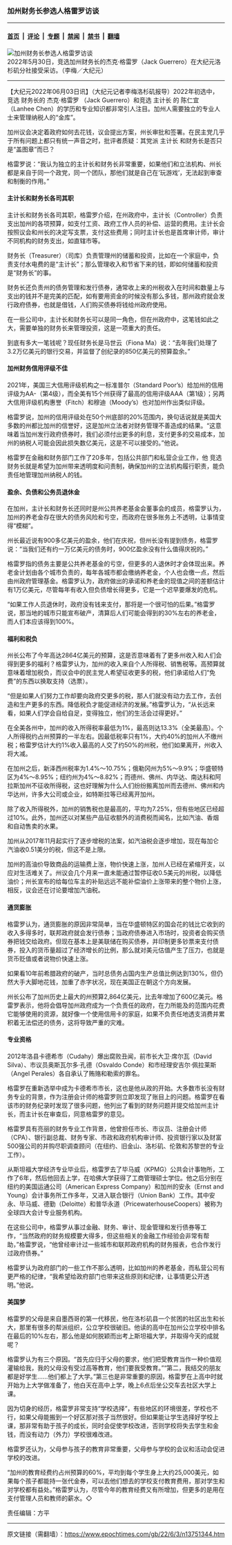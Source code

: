 ### 加州财务长参选人格雷罗访谈

---

#### [首页](../../../..?n13751344) &nbsp;|&nbsp; [评论](../../../../../epoch-comment?n13751344) &nbsp;|&nbsp; [专题](../../../../../epoch-special?n13751344) &nbsp;|&nbsp; [禁闻](../../../../../epoch-news?n13751344) &nbsp;|&nbsp; [禁书](../../../../../books?n13751344) &nbsp;|&nbsp; [翻墙](https://github.com/gfw-breaker/nogfw/blob/master/README.md?n13751344)


<div><img alt="加州财务长参选人格雷罗访谈" class="attachment-djy_600_400 size-djy_600_400 wp-post-image" src="https://i.epochtimes.com/assets/uploads/2022/06/id13751358-IMG_7823-e1654225951942.jpg"/>
<div class="caption">
 2022年5月30日，竞选加州财务长的杰克·格雷罗（Jack Guerrero）在大纪元洛杉矶分社接受采访。（李梅／大纪元）
</div></div><hr/><div class="post_content" id="artbody" itemprop="articleBody">
 <!-- article content begin -->
 <p>
  【大纪元2022年06月03日讯】（大纪元记者李梅洛杉矶报导）2022年初选中，
  <ok href="https://www.epochtimes.com/gb/tag/%E7%AB%9E%E9%80%89.html">
   竞选
  </ok>
  财务长的
  <ok href="https://www.epochtimes.com/gb/tag/%E6%9D%B0%E5%85%8B%C2%B7%E6%A0%BC%E9%9B%B7%E7%BD%97.html">
   杰克·格雷罗
  </ok>
  （Jack Guerrero）和竞选
  <ok href="https://www.epochtimes.com/gb/tag/%E4%B8%BB%E8%AE%A1%E9%95%BF.html">
   主计长
  </ok>
  的
  <ok href="https://www.epochtimes.com/gb/tag/%E9%99%88%E4%BB%81%E5%AE%9C.html">
   陈仁宜
  </ok>
  （Lanhee Chen）的学历和专业知识都非常引人注目。加州人需要独立的专业人士来管理纳税人的“金库”。
 </p>
 <p>
  加州议会决定着政府如何去花钱，议会提出方案，州长审批和签署。在民主党几乎于所有问题上都只有统一声音之时，批评者质疑：其党派
  <ok href="https://www.epochtimes.com/gb/tag/%E4%B8%BB%E8%AE%A1%E9%95%BF.html">
   主计长
  </ok>
  和财务长是否只是“盖图章”而已？
 </p>
 <p>
  格雷罗说：“我认为独立的主计长和财务长非常重要，如果他们和立法机构、州长都是来自于同一个政党，同一个团队，那他们就是自己在‘玩游戏’，无法起到审查和制衡的作用。”
 </p>
 <h4>
  主计长和财务长各司其职
 </h4>
 <p>
  主计长和财务长各司其职，格雷罗介绍，在州政府中，主计长（Controller）负责支出加州的各项预算，如支付工资、政府工作人员的补偿、运营的费用。主计长会按照议会和州长的决定写支票，支付这些费用；同时主计长也是首席审计师，审计不同机构的财务支出，如直辖市等。
 </p>
 <p>
  财务长（Treasurer）（司库）负责管理州的储蓄和投资，比如在一个家庭中，负责支付水电费的是“主计长”；那么管理收入和节省下来的钱，即如何储蓄和投资是“财务长”的事。
 </p>
 <p>
  财务长还负责州的债务管理和发行债券，通常收上来的州税收入在时间和数量上与支出的钱并不是完美的匹配，如有要用资金的时候没有那么多钱，那州政府就会发行政府债券，也就是借钱，人们购买债券将钱给州政府使用。
 </p>
 <p>
  在一些公司中，主计长和财务长可以是同一角色，但在州政府中，这笔钱如此之大，需要单独的财务长来管理投资，这是一项重大的责任。
 </p>
 <p>
  到底有多大一笔钱呢？现任财务长是马世云（Fiona Ma）说：“去年我们处理了3.2万亿美元的银行交易，并监督了创纪录的850亿美元的预算盈余。”
 </p>
 <h4>
  加州财务信用评级不佳
 </h4>
 <p>
  2021年，美国三大信用评级机构之一标准普尔（Standard Poor’s）给加州的信用评级为AA-（第4级），而全美有15个州获得了最高的信用评级AAA（第1级）；另两大信用评级机构惠誉（Fitch）和穆迪（Moody’s）也对加州作出类似评级。
 </p>
 <p>
  格雷罗说，加州的信用评级处在50个州底部的20%范围内，换句话说就是美国大多数的州都比加州的信誉好，这是加州立法者对财务管理不善造成的结果。“这意味着当加州发行政府债券时，我们必须付出更多的利息，支付更多的交易成本，加州的纳税人可能会因此损失数亿美元，这是不可以接受的。”他说。
 </p>
 <p>
  格雷罗在金融和财务部门工作了20多年，包括公共部门和私营企业工作，他
  <ok href="https://www.epochtimes.com/gb/tag/%E7%AB%9E%E9%80%89.html">
   竞选
  </ok>
  财务长就是希望为加州带来透明度和问责制，确保加州的立法机构履行职责，能负责任地管理加州纳税人的钱。
 </p>
 <h4>
  盈余、负债和公务员退休金
 </h4>
 <p>
  在加州，主计长和财务长还同时是州公共养老基金会董事会的成员，格雷罗认为，加州的养老金存在很大的债务风险和亏空，而政府在很多账务上不透明，让事情变得“模糊”。
 </p>
 <p>
  州长最近说有900多亿美元的盈余，他们在庆祝，但州长没有提到债务，格雷罗说：“当我们还有约一万亿美元的债务时，900亿盈余没有什么值得庆祝的。”
 </p>
 <p>
  格雷罗指的债务主要是公共养老基金的亏空，但更多的人退休时才会体现出来。养老金计划由各个城市负责的，每年各城市都会缴纳养老金，个人也会缴一点，然后由州政府管理基金。格雷罗认为，政府做出的承诺和养老金的现值之间的差额估计有1万亿美元，尽管每年有收入但负债增长得更多，它是一个迟早要爆发的危机。
 </p>
 <p>
  “如果工作人员退休时，政府没有钱来支付，那将是一个很可怕的后果。”格雷罗说，那当地的城市只能宣布破产，清算后人们可能会得到的30%左右的养老金，而人们本应该得到100%。
 </p>
 <h4>
  福利和税负
 </h4>
 <p>
  州长公布了今年高达2864亿美元的预算，这是否意味着有了更多州收入和人们会得到更多的福利？格雷罗认为，加州的收入来自个人所得税、销售税等。高预算就意味着增加税负，而议会中的民主党人希望征收更多的税，他们承诺给人们“免费”的东西以换取支持（选票）。
 </p>
 <p>
  “但是如果人们努力工作却要向政府交更多的税，那人们就没有动力去工作，去创造和生产更多的东西。降低税负才能促进经济的发展。”格雷罗认为，“从长远来看，如果人们学会自给自足，变得独立，他们的生活会过得更好。”
 </p>
 <p>
  在全美各州中，加州的收入所得税率最低为1%，最高则达13.3%（全美最高）。个人所得税约占州预算的一半左右。因最低税率只有1%，大约40%的加州人不缴州税；格雷罗估计大约1%收入最高的人交了约50%的州税，他们如果离开，州收入将大减。
 </p>
 <p>
  在加州之后，新泽西州税率为1.4%～10.75%；俄勒冈州为5%～9.9%；华盛顿特区为4%～8.95%；纽约州为4%～8.82%；而德州、佛州、内华达、南达科和阿拉斯加州不征收所得税，这也好理解为什么人们纷纷搬离加州而去德州、佛州和内华达州，许多大公司或企业，如特斯拉等已经离开加州。
 </p>
 <p>
  除了收入所得税外，加州的销售税也是最高的，平均为7.25%，但有些地区已经超过10%。此外，加州还以对某些产品征收额外的消费税而闻名，比如汽油、香烟和自动售卖的水果。
 </p>
 <p>
  加州从2017年11月起实行了逐步增税的法案，如汽油税会逐步增加，现在每加仑汽油收0.51美分的税，但这不是上限。
 </p>
 <p>
  加州的高油价导致商品的运输费上涨，物价快速上涨，加州人已经在紧缩开支，以应对生活难关了。州议会几个月来一直未能通过暂停征收0.5美元的州税，以降低油价；州长宣布的给每位车主的补贴远远不能补偿油价上涨带来的整个物价上涨，相反，议会还在讨论要增加汽油税。
 </p>
 <h4>
  通货膨胀
 </h4>
 <p>
  格雷罗认为，通货膨胀的原因非常简单，当在华盛顿特区的国会花的钱比它收到的收入多得多时，联邦政府就会发行债券；当政府债券进入市场时，投资者会购买债券把钱交给政府。但现在基本上是美联储在购买债券，并印制更多钞票来支付债券，投入的货币量超过了经济增长的比例，那么就对美元估值产生了压力，也就是货币贬值或者说物价快速上涨。
 </p>
 <p>
  如果看10年前希腊政府的破产，当时总债务占国内生产总值比例达到130%，但仍然大手大脚地花钱，加重了赤字状况，现在美国正在朝这个方向发展。
 </p>
 <p>
  州长公布了加州历史上最大的州预算2,864亿美元，比去年增加了600亿美元。格雷罗表示，他将会倡导加州政府成为一个负责任的政府，在力所能及的范围内花费它能够使用的资源，就好像一个使用信用卡的家庭，如果不负责任地透支消费并累积着无法偿还的债务，这将导致严重的灾难。
 </p>
 <h4>
  专业资格
 </h4>
 <p>
  2012年洛县卡德希市（Cudahy）爆出腐败丑闻，前市长大卫·席尔瓦（David Silva）、市议员奥斯瓦尔多·孔德（Osvaldo Conde）和市经理安吉尔·佩拉莱斯（Angel Perales）各自承认了贿赂和勒索的罪名。
 </p>
 <p>
  格雷罗在重新选举中成为卡德希市市长，这也是他从政的开始。大多数市长没有财务专业的背景，作为注册会计师的格雷罗则立即发现了账目上的问题。格雷罗在看该市的财务纪录时发现了很多问题，他列出了看到的财务问题并提交给加州主计长，而主计长在审查后，同意格雷罗的意见。
 </p>
 <p>
  格雷罗具有亮丽的财务专业工作背景，他曾担任市长、市议员、注册会计师（CPA）、银行副总裁、财务专家、市政和政府机构审计师、投资银行家以及财富500强公司的并购尽职调查顾问（在纽约、旧金山、洛杉矶、伦敦和苏黎世的专业工作）。
 </p>
 <p>
  从斯坦福大学经济专业毕业后，格雷罗去了毕马威（KPMG）公共会计事物所，工作了6年，然后他回去上学，在哈佛大学获得了工商管理硕士学位。他之后分别在纽约的美国运通公司（American Express Company）和加州的安永（Ernst and Young）会计事务所工作多年，又进入联合银行（Union Bank）工作。其中安永、毕马威、德勤（Deloitte）和普华永道（PricewaterhouseCoopers）被称为全球四大会计专业服务机构。
 </p>
 <p>
  在这些公司中，格雷罗从事过金融、财务、审计、现金管理和发行债券等工作，“当然政府的财务规模要大得多，但这些相关的金融工作经验会非常有帮助，”格雷罗说，“他曾经审计过一些城市和联邦政府机构的财务报表，也合作发行过政府债券。”
 </p>
 <p>
  格雷罗认为政府部门的一些工作不那么透明，比如加州的养老基金，而私营公司有更严格的纪律，“我希望给政府部门也带来这些原则和纪律，让事情更公开透明。”他说。
 </p>
 <h4>
  美国梦
 </h4>
 <p>
  格雷罗的父母是来自墨西哥的第一代移民，他在洛杉矶县一个贫困的社区出生和长大，那里有很多的帮派组织，公立学校很破旧。他读的高中在加州公立学校中排名在最后的10%左右，那么他是如何脱颖而出考上斯坦福大学，并取得今天的成就呢？
 </p>
 <p>
  格雷罗认为有三个原因。“首先应归于父母的要求，他们把受教育当作一种价值观灌输给我，我的父母没有受过高等教育，他们要我受教育。”“第二，我结交的朋友都是好学生……他们都上了大学。”第三也是非常重要的原因，格雷罗在上高中时就开始为上大学做准备了，他白天在高中上学，晚上6点后坐公交车去社区大学上课。
 </p>
 <p>
  因为切身的经历，格雷罗非常支持“学校选择”，有些地区的环境很差，学校也不行，如果父母能搬到一个好区那对孩子当然很好。但如果能让学生选择好学校上课，那非常有助于孩子的成长，同时会促使学校改进，否则学校将失去学生和金钱，而没有动力（外力）学校很难改进。
 </p>
 <p>
  格雷罗还认为，父母参与孩子的教育非常重要，父母参与学校的会议和活动会促进学校的改进。
 </p>
 <p>
  “加州的教育经费约占州预算的60%，平均到每个学生身上大约25,000美元，如果每个孩子都能持一张代金券，可以去他们想去的学校支付教育费用，那对学生和对学校都有益处。”格雷罗认为，尽管今年的教育经费又有所增加，但更多的是用在支付管理人员和教师的薪水。◇
 </p>
 <p>
  责任编辑：方平
 </p>
 <!-- article content end -->
 <div id="below_article_ad">
 </div>
</div>


---

原文链接（需翻墙）：https://www.epochtimes.com/gb/22/6/3/n13751344.htm